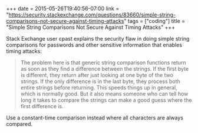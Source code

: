 +++
date = 2015-05-26T19:40:56-07:00
link = "https://security.stackexchange.com/questions/83660/simple-string-comparisons-not-secure-against-timing-attacks"
tags = ["coding"]
title = "Simple String Comparisons Not Secure Against Timing Attacks"
+++

Stack Exchange user cpast explains the security flaw in doing simple string comparisons for passwords and other sensitive information that enables timing attacks:

>The problem here is that generic string comparison functions return as soon as they find a difference between the strings. If the first byte is different, they return after just looking at one byte of the two strings. If the only difference is in the last byte, they process both entire strings before returning. This speeds things up in general, which is normally good. But it also means someone who can tell how long it takes to compare the strings can make a good guess where the first difference is.

Use a constant-time comparison instead where all characters are always compared.
